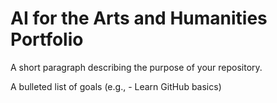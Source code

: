 # AI for the Arts and Humanities Portfolio
A short paragraph describing the purpose of your repository.

A bulleted list of goals (e.g., - Learn GitHub basics)
